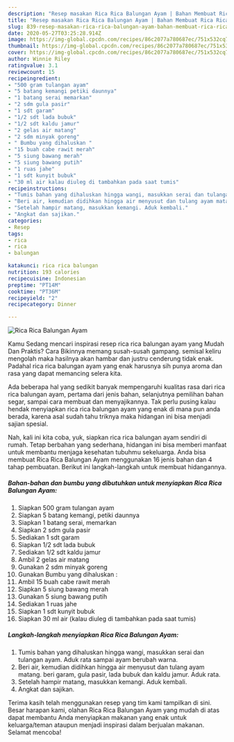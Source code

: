 ```yaml
---
description: "Resep masakan Rica Rica Balungan Ayam | Bahan Membuat Rica Rica Balungan Ayam Yang Enak dan Simpel"
title: "Resep masakan Rica Rica Balungan Ayam | Bahan Membuat Rica Rica Balungan Ayam Yang Enak dan Simpel"
slug: 839-resep-masakan-rica-rica-balungan-ayam-bahan-membuat-rica-rica-balungan-ayam-yang-enak-dan-simpel
date: 2020-05-27T03:25:28.914Z
image: https://img-global.cpcdn.com/recipes/86c2077a780687ec/751x532cq70/rica-rica-balungan-ayam-foto-resep-utama.jpg
thumbnail: https://img-global.cpcdn.com/recipes/86c2077a780687ec/751x532cq70/rica-rica-balungan-ayam-foto-resep-utama.jpg
cover: https://img-global.cpcdn.com/recipes/86c2077a780687ec/751x532cq70/rica-rica-balungan-ayam-foto-resep-utama.jpg
author: Winnie Riley
ratingvalue: 3.1
reviewcount: 15
recipeingredient:
- "500 gram tulangan ayam"
- "5 batang kemangi petiki daunnya"
- "1 batang serai memarkan"
- "2 sdm gula pasir"
- "1 sdt garam"
- "1/2 sdt lada bubuk"
- "1/2 sdt kaldu jamur"
- "2 gelas air matang"
- "2 sdm minyak goreng"
- " Bumbu yang dihaluskan "
- "15 buah cabe rawit merah"
- "5 siung bawang merah"
- "5 siung bawang putih"
- "1 ruas jahe"
- "1 sdt kunyit bubuk"
- "30 ml air kalau diuleg di tambahkan pada saat tumis"
recipeinstructions:
- "Tumis bahan yang dihaluskan hingga wangi, masukkan serai dan tulangan ayam. Aduk rata sampai ayam berubah warna."
- "Beri air, kemudian didihkan hingga air menyusut dan tulang ayam matang. beri garam, gula pasir, lada bubuk dan kaldu jamur. Aduk rata."
- "Setelah hampir matang, masukkan kemangi. Aduk kembali."
- "Angkat dan sajikan."
categories:
- Resep
tags:
- rica
- rica
- balungan

katakunci: rica rica balungan 
nutrition: 193 calories
recipecuisine: Indonesian
preptime: "PT14M"
cooktime: "PT36M"
recipeyield: "2"
recipecategory: Dinner

---
```



![Rica Rica Balungan Ayam](https://img-global.cpcdn.com/recipes/86c2077a780687ec/751x532cq70/rica-rica-balungan-ayam-foto-resep-utama.jpg)

Kamu Sedang mencari inspirasi resep rica rica balungan ayam yang Mudah Dan Praktis? Cara Bikinnya memang susah-susah gampang. semisal keliru mengolah maka hasilnya akan hambar dan justru cenderung tidak enak. Padahal rica rica balungan ayam yang enak harusnya sih punya aroma dan rasa yang dapat memancing selera kita.

Ada beberapa hal yang sedikit banyak mempengaruhi kualitas rasa dari rica rica balungan ayam, pertama dari jenis bahan, selanjutnya pemilihan bahan segar, sampai cara membuat dan menyajikannya. Tak perlu pusing kalau hendak menyiapkan rica rica balungan ayam yang enak di mana pun anda berada, karena asal sudah tahu triknya maka hidangan ini bisa menjadi sajian spesial.




Nah, kali ini kita coba, yuk, siapkan rica rica balungan ayam sendiri di rumah. Tetap berbahan yang sederhana, hidangan ini bisa memberi manfaat untuk membantu menjaga kesehatan tubuhmu sekeluarga. Anda bisa membuat Rica Rica Balungan Ayam menggunakan 16 jenis bahan dan 4 tahap pembuatan. Berikut ini langkah-langkah untuk membuat hidangannya.

<!--inarticleads1-->

##### Bahan-bahan dan bumbu yang dibutuhkan untuk menyiapkan Rica Rica Balungan Ayam:

1. Siapkan 500 gram tulangan ayam
1. Siapkan 5 batang kemangi, petiki daunnya
1. Siapkan 1 batang serai, memarkan
1. Siapkan 2 sdm gula pasir
1. Sediakan 1 sdt garam
1. Siapkan 1/2 sdt lada bubuk
1. Sediakan 1/2 sdt kaldu jamur
1. Ambil 2 gelas air matang
1. Gunakan 2 sdm minyak goreng
1. Gunakan  Bumbu yang dihaluskan :
1. Ambil 15 buah cabe rawit merah
1. Siapkan 5 siung bawang merah
1. Gunakan 5 siung bawang putih
1. Sediakan 1 ruas jahe
1. Siapkan 1 sdt kunyit bubuk
1. Siapkan 30 ml air (kalau diuleg di tambahkan pada saat tumis)




<!--inarticleads2-->

##### Langkah-langkah menyiapkan Rica Rica Balungan Ayam:

1. Tumis bahan yang dihaluskan hingga wangi, masukkan serai dan tulangan ayam. Aduk rata sampai ayam berubah warna.
1. Beri air, kemudian didihkan hingga air menyusut dan tulang ayam matang. beri garam, gula pasir, lada bubuk dan kaldu jamur. Aduk rata.
1. Setelah hampir matang, masukkan kemangi. Aduk kembali.
1. Angkat dan sajikan.




Terima kasih telah menggunakan resep yang tim kami tampilkan di sini. Besar harapan kami, olahan Rica Rica Balungan Ayam yang mudah di atas dapat membantu Anda menyiapkan makanan yang enak untuk keluarga/teman ataupun menjadi inspirasi dalam berjualan makanan. Selamat mencoba!
